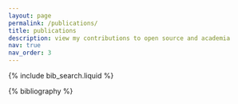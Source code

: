 ```yaml
---
layout: page
permalink: /publications/
title: publications
description: view my contributions to open source and academia
nav: true
nav_order: 3
---
```


<!-- _pages/publications.md -->

<!-- Bibsearch Feature -->

{% include bib_search.liquid %}

<div class="publications">

{% bibliography %}

</div>
